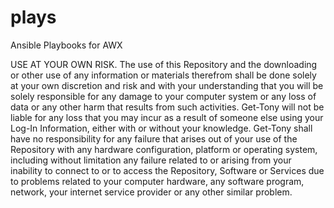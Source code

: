 # plays
Ansible Playbooks for AWX

USE AT YOUR OWN RISK. The use of this Repository and the downloading or other use of any information or materials therefrom shall be done solely at your own discretion and risk and with your understanding that you will be solely responsible for any damage to your computer system or any loss of data or any other harm that results from such activities. Get-Tony will not be liable for any loss that you may incur as a result of someone else using your Log-In Information, either with or without your knowledge. Get-Tony shall have no responsibility for any failure that arises out of your use of the Repository with any hardware configuration, platform or operating system, including without limitation any failure related to or arising from your inability to connect to or to access the Repository, Software or Services due to problems related to your computer hardware, any software program, network, your internet service provider or any other similar problem.
